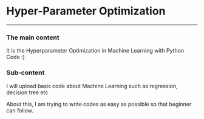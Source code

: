 # Hyper-Parameter Optimization
---


### The main content 

It is the Hyperparameter Optimization in Machine Learning with Python Code :)



### Sub-content

I will upload basis code about Machine Learning such as regression, decision tree etc

About this, I am trying to write codes as easy as possible so that beginner can follow. 









